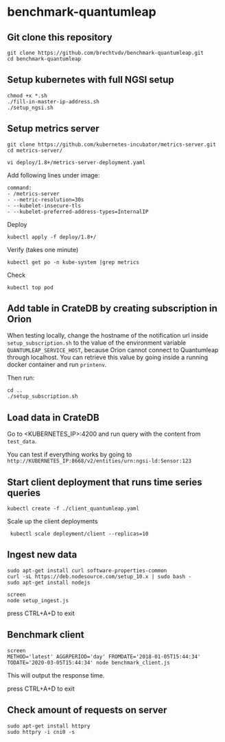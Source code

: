 # benchmark-quantumleap

## Git clone this repository

```
git clone https://github.com/brechtvdv/benchmark-quantumleap.git
cd benchmark-quantumleap
```

## Setup kubernetes with full NGSI setup

```
chmod +x *.sh
./fill-in-master-ip-address.sh
./setup_ngsi.sh
```

## Setup metrics server

```
git clone https://github.com/kubernetes-incubator/metrics-server.git
cd metrics-server/
```

```
vi deploy/1.8+/metrics-server-deployment.yaml
```

Add following lines under image:
```
command:
- /metrics-server
- --metric-resolution=30s
- --kubelet-insecure-tls
- --kubelet-preferred-address-types=InternalIP
```

Deploy
```
kubectl apply -f deploy/1.8+/
```

Verify (takes one minute)
```
kubectl get po -n kube-system |grep metrics
```

Check 
```
kubectl top pod
```

## Add table in CrateDB by creating subscription in Orion

When testing locally, change the hostname of the notification url inside `setup_subscription.sh` to the value of the environment variable `QUANTUMLEAP_SERVICE_HOST`, because Orion cannot connect to Quantumleap through localhost. You can retrieve this value by going inside a running docker container and run `printenv`.

Then run:
```
cd ..
./setup_subscription.sh
```

## Load data in CrateDB

Go to <KUBERNETES_IP>:4200 and run query with the content from `test_data`.

You can test if everything works by going to `http://KUBERNETES_IP:8668/v2/entities/urn:ngsi-ld:Sensor:123`

## Start client deployment that runs time series queries

```
kubectl create -f ./client_quantumleap.yaml
```

Scale up the client deployments
```
 kubectl scale deployment/client --replicas=10
```

## Ingest new data

```
sudo apt-get install curl software-properties-common
curl -sL https://deb.nodesource.com/setup_10.x | sudo bash -
sudo apt-get install nodejs

screen
node setup_ingest.js
```

press CTRL+A+D to exit

## Benchmark client

```
screen
METHOD='latest' AGGRPERIOD='day' FROMDATE='2018-01-05T15:44:34' TODATE='2020-03-05T15:44:34' node benchmark_client.js
```

This will output the response time.

press CTRL+A+D to exit

## Check amount of requests on server

```
sudo apt-get install httpry
sudo httpry -i cni0 -s
```